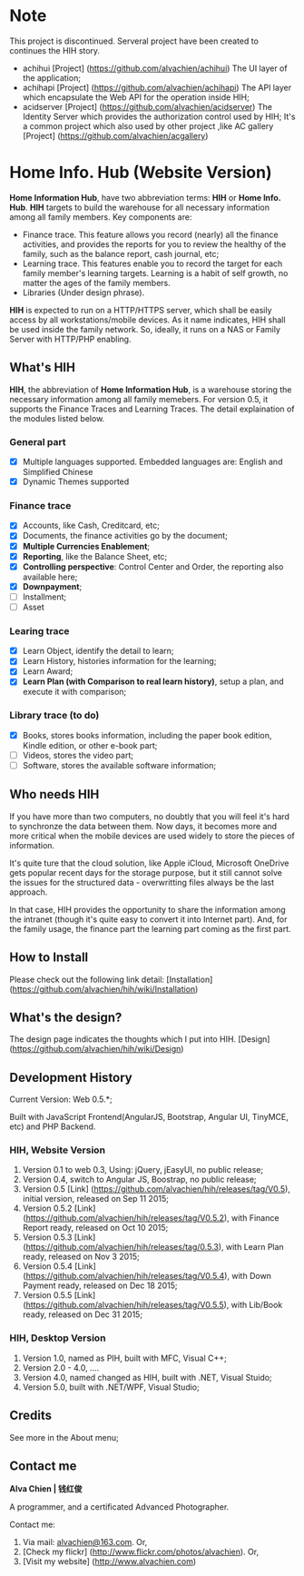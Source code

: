 # Note
This project is discontinued. Serveral project have been created to continues the HIH story.
- achihui [Project] (https://github.com/alvachien/achihui) The UI layer of the application;
- achihapi [Project] (https://github.com/alvachien/achihapi) The API layer which encapsulate the Web API for the operation inside HIH;
- acidserver [Project] (https://github.com/alvachien/acidserver) The Identity Server which provides the authorization control used by HIH; It's a common project which also used by other project ,like AC gallery [Project] (https://github.com/alvachien/acgallery)



# Home Info. Hub (Website Version)
**Home Information Hub**, have two abbreviation terms: **HIH** or **Home Info. Hub**. **HIH** targets to build the warehouse for all necessary information among all family members. Key components are:
- Finance trace. This feature allows you record (nearly) all the finance activities, and provides the reports for you to review the healthy of the family, such as the balance report, cash journal, etc;
- Learning trace. This features enable you to record the target for each family member's learning targets. Learning is a habit of self growth, no matter the ages of the family members.
- Libraries (Under design phrase). 

**HIH** is expected to run on a HTTP/HTTPS server, which shall be easily access by all workstations/mobile devices. 
As it name indicates, HIH shall be used inside the family network. So, ideally, it runs on a NAS or Family Server with HTTP/PHP enabling.  

## What's HIH
**HIH**, the abbreviation of **Home Information Hub**, is a warehouse storing the necessary information among all family memebers.
For version 0.5, it supports the Finance Traces and Learning Traces. The detail explaination of the modules listed below. 

### General part
- [x] Multiple languages supported. Embedded languages are:	English and Simplified Chinese
- [x] Dynamic Themes supported

### Finance trace
- [x] Accounts, like Cash, Creditcard, etc;
- [x] Documents, the finance activities go by the document;
- [x] **Multiple Currencies Enablement**;
- [x] **Reporting**, like the Balance Sheet, etc;
- [x] **Controlling perspective**: Control Center and Order, the reporting also available here;
- [x] **Downpayment**;
- [ ] Installment;
- [ ] Asset

### Learing trace
- [x] Learn Object, identify the detail to learn;
- [x] Learn History, histories information for the learning;
- [x] Learn Award;
- [x] **Learn Plan (with Comparison to real learn history)**, setup a plan, and execute it with comparison;

### Library trace (to do)
- [X] Books, stores books information, including the paper book edition, Kindle edition, or other e-book part;
- [ ] Videos, stores the video part;
- [ ] Software, stores the available software information;

## Who needs HIH
If you have more than two computers, no doubtly that you will feel it's hard to synchronze the data between them. Now days, it becomes more and more critical when the mobile devices are used widely to store the pieces of information. 
 
It's quite ture that the cloud solution, like Apple iCloud, Microsoft OneDrive gets popular recent days for the storage purpose, but it still cannot solve the issues for the structured data - overwritting files always be the last approach.

In that case, HIH provides the opportunity to share the information among the intranet (though it's quite easy to convert it into Internet part).  And, for the family usage, the finance part the learning part coming as the first part.

## How to Install
Please check out the following link detail:
[Installation] (https://github.com/alvachien/hih/wiki/Installation)

## What's the design?
The design page indicates the thoughts which I put into HIH.
[Design] (https://github.com/alvachien/hih/wiki/Design)

## Development History
Current Version: Web 0.5.*;

Built with JavaScript Frontend(AngularJS, Bootstrap, Angular UI, TinyMCE, etc) and PHP Backend.

### HIH, Website Version 
1. Version 0.1 to web 0.3, Using: jQuery, jEasyUI, no public release;
2. Version 0.4, switch to Angular JS, Boostrap, no public release;
3. Version 0.5 [Link] (https://github.com/alvachien/hih/releases/tag/V0.5), initial version, released on Sep 11 2015;
4. Version 0.5.2 [Link] (https://github.com/alvachien/hih/releases/tag/V0.5.2), with Finance Report ready, released on Oct 10 2015;
5. Version 0.5.3 [Link] (https://github.com/alvachien/hih/releases/tag/0.5.3), with Learn Plan ready, released on Nov 3 2015;
6. Version 0.5.4 [Link] (https://github.com/alvachien/hih/releases/tag/V0.5.4), with Down Payment ready, released on Dec 18 2015;
7. Version 0.5.5 [Link] (https://github.com/alvachien/hih/releases/tag/V0.5.5), with Lib/Book ready, released on Dec 31 2015;

### HIH, Desktop Version
1. Version 1.0, named as PIH, built with MFC, Visual C++;
2. Version 2.0 - 4.0, ....
3. Version 4.0, named changed as HIH, built with .NET, Visual Stuido;
4. Version 5.0, built with .NET/WPF, Visual Studio;

## Credits
See more in the About menu;

## Contact me
**Alva Chien | 钱红俊**

A programmer, and a certificated Advanced Photographer.  
 
Contact me:

1. Via mail: alvachien@163.com. Or,
2. [Check my flickr] (http://www.flickr.com/photos/alvachien). Or,
3. [Visit my website] (http://www.alvachien.com)
 
